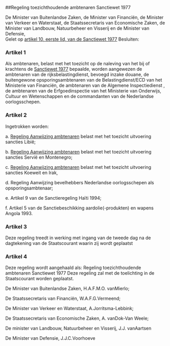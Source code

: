<meta http-equiv='Content-Type' content='text/html; charset=utf-8' />

##Regeling toezichthoudende ambtenaren Sanctiewet 1977

De Minister van Buitenlandse Zaken, de Minister van Financiën, de Minister van Verkeer en Waterstaat, de Staatssecretaris van Economische Zaken, de Minister van Landbouw, Natuurbeheer en Visserij en de Minister van Defensie,  
Gelet op [artikel 10, eerste lid, van de Sanctiewet 1977](../../../../../../../wet/sanctiewet/1977/BWBR0003296/README.md)
Besluiten:    

### Artikel  1  

Als ambtenaren, belast met het toezicht op de naleving van het bij of krachtens de [Sanctiewet 1977](../../../../../../../wet/sanctiewet/1977/BWBR0003296/README.md) bepaalde, worden aangewezen de ambtenaren van de rijksbelastingdienst, bevoegd inzake douane, de buitengewone opsporingsambtenaren van de Belastingdienst/ECD van het Ministerie van Financiën, de ambtenaren van de Algemene Inspectiedienst , de ambtenaren van de Erfgoedinspectie van het Ministerie van Onderwijs, Cultuur en Wetenschappen en de commandanten van de Nederlandse oorlogsschepen.  

### Artikel  2  

Ingetrokken worden: 

a. [Regeling Aanwijzing ambtenaren](../../../../../../../ministeriele-regeling/regeling/aanwijzing/ambtenaren/BWBR0005500/README.md) belast met het toezicht uitvoering sancties Libië;  

b. [Regeling Aanwijzing ambtenaren](../../../../../../../ministeriele-regeling/regeling/aanwijzing/ambtenaren/BWBR0005500/README.md) belast met het toezicht uitvoering sancties Servië en Montenegro;  

c. [Regeling Aanwijzing ambtenaren](../../../../../../../ministeriele-regeling/regeling/aanwijzing/ambtenaren/BWBR0005500/README.md) belast met het toezicht uitvoering sancties Koeweit en Irak,  

d. Regeling Aanwijzing bevelhebbers Nederlandse oorlogsschepen als opsporingsambtenaar;  

e. Artikel 9 van de Sanctieregeling Haïti 1994;  

f. Artikel 5 van de Sanctiebeschikking aardolie(-produkten) en wapens Angola 1993.    

### Artikel  3  

Deze regeling treedt in werking met ingang van de tweede dag na de dagtekening van de Staatscourant waarin zij wordt geplaatst  

### Artikel  4  

Deze regeling wordt aangehaald als: Regeling toezichthoudende ambtenaren Sanctiewet 1977 Deze regeling zal met de toelichting in de Staatscourant worden geplaatst.  

De 
Minister van Buitenlandse Zaken, 
H.A.F.M.O. vanMierlo; 

De 
Staatssecretaris van Financiën, 
W.A.F.G.Vermeend; 

De 
Minister van Verkeer en Waterstaat, 
A.Jorritsma-Lebbink; 

De 
Staatssecretaris van Economische Zaken, 
A. vanDok-Van Weele; 

De 
minister van Landbouw, Natuurbeheer en Visserij, 
J.J. vanAartsen 

De 
Minister van Defensie, 
J.J.C.Voorhoeve    
